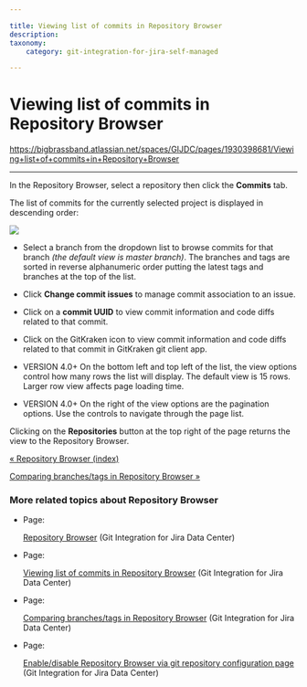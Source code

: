 ```yaml
---

title: Viewing list of commits in Repository Browser
description:
taxonomy:
    category: git-integration-for-jira-self-managed

---
```


# Viewing list of commits in Repository Browser

<https://bigbrassband.atlassian.net/spaces/GIJDC/pages/1930398681/Viewing+list+of+commits+in+Repository+Browser>

* * *

In the Repository Browser, select a repository then click the **Commits** tab.

The list of commits for the currently selected project is displayed in descending order:

![](https://bigbrassband.atlassian.net/wiki/download/attachments/1930398681/gitserver-repo-browser-commits-view.png?version=1&modificationDate=1639989549090&cacheVersion=1&api=v2)

*   Select a branch from the dropdown list to browse commits for that branch _(the default view is master branch)_. The branches and tags are sorted in reverse alphanumeric order putting the latest tags and branches at the top of the list.

*   Click **Change commit issues** to manage commit association to an issue.

*   Click on a **commit UUID** to view commit information and code diffs related to that commit.

*   Click on the GitKraken icon to view commit information and code diffs related to that commit in GitKraken git client app.

*   VERSION 4.0+ On the bottom left and top left of the list, the view options control how many rows the list will display. The default view is 15 rows. Larger row view affects page loading time.

*   VERSION 4.0+ On the right of the view options are the pagination options. Use the controls to navigate through the page list.


Clicking on the **Repositories** button at the top right of the page returns the view to the Repository Browser.

[« Repository Browser (index)](/git-integration-for-jira-self-managed/Repository-Browser)

[Comparing branches/tags in Repository Browser »](/wiki/spaces/GIJDC/pages/1930398705)

### More related topics about Repository Browser

*   Page:

    [Repository Browser](/git-integration-for-jira-self-managed/Repository-Browser) (Git Integration for Jira Data Center)

*   Page:

    [Viewing list of commits in Repository Browser](/wiki/spaces/GIJDC/pages/1930398681/Viewing+list+of+commits+in+Repository+Browser) (Git Integration for Jira Data Center)

*   Page:

    [Comparing branches/tags in Repository Browser](/wiki/spaces/GIJDC/pages/1930398705) (Git Integration for Jira Data Center)

*   Page:

    [Enable/disable Repository Browser via git repository configuration page](/wiki/spaces/GIJDC/pages/1930398739) (Git Integration for Jira Data Center)